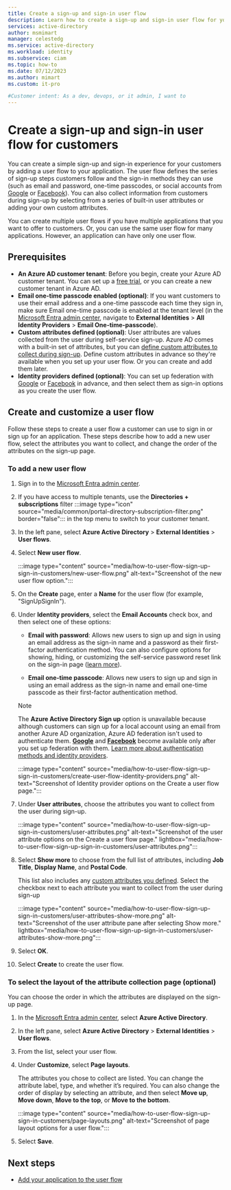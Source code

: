 ```yaml
---
title: Create a sign-up and sign-in user flow
description: Learn how to create a sign-up and sign-in user flow for your customer-facing app.
services: active-directory
author: msmimart
manager: celestedg
ms.service: active-directory
ms.workload: identity
ms.subservice: ciam
ms.topic: how-to
ms.date: 07/12/2023
ms.author: mimart
ms.custom: it-pro

#Customer intent: As a dev, devops, or it admin, I want to
---
```


# Create a sign-up and sign-in user flow for customers  

You can create a simple sign-up and sign-in experience for your customers by adding a user flow to your application. The user flow defines the series of sign-up steps customers follow and the sign-in methods they can use (such as email and password, one-time passcodes, or social accounts from [Google](how-to-google-federation-customers.md) or [Facebook](how-to-facebook-federation-customers.md)). You can also collect information from customers during sign-up by selecting from a series of built-in user attributes or adding your own custom attributes.

You can create multiple user flows if you have multiple applications that you want to offer to customers. Or, you can use the same user flow for many applications. However, an application can have only one user flow.

## Prerequisites

- **An Azure AD customer tenant**: Before you begin, create your Azure AD customer tenant. You can set up a <a href="https://aka.ms/ciam-free-trial?wt.mc_id=ciamcustomertenantfreetrial_linkclick_content_cnl" target="_blank">free trial</a>, or you can create a new customer tenant in Azure AD.
- **Email one-time passcode enabled (optional)**: If you want customers to use their email address and a one-time passcode each time they sign in, make sure Email one-time passcode is enabled at the tenant level (in the [Microsoft Entra admin center](https://entra.microsoft.com/), navigate to **External Identities** > **All Identity Providers** > **Email One-time-passcode**).
- **Custom attributes defined (optional)**: User attributes are values collected from the user during self-service sign-up. Azure AD comes with a built-in set of attributes, but you can [define custom attributes to collect during sign-up](how-to-define-custom-attributes.md). Define custom attributes in advance so they're available when you set up your user flow. Or you can create and add them later.
- **Identity providers defined (optional)**: You can set up federation with [Google](how-to-google-federation-customers.md) or [Facebook](how-to-facebook-federation-customers.md) in advance, and then select them as sign-in options as you create the user flow.

## Create and customize a user flow

Follow these steps to create a user flow a customer can use to sign in or sign up for an application. These steps describe how to add a new user flow, select the attributes you want to collect, and change the order of the attributes on the sign-up page.

### To add a new user flow

1. Sign in to the [Microsoft Entra admin center](https://entra.microsoft.com/).

1. If you have access to multiple tenants, use the **Directories + subscriptions** filter :::image type="icon" source="media/common/portal-directory-subscription-filter.png" border="false"::: in the top menu to switch to your customer tenant.

1. In the left pane, select **Azure Active Directory** > **External Identities** > **User flows**.

1. Select **New user flow**.

   :::image type="content" source="media/how-to-user-flow-sign-up-sign-in-customers/new-user-flow.png" alt-text="Screenshot of the new user flow option.":::

1. On the **Create** page, enter a **Name** for the user flow (for example, "SignUpSignIn").

1. Under **Identity providers**, select the **Email Accounts** check box, and then select one of these options:

   - **Email with password**: Allows new users to sign up and sign in using an email address as the sign-in name and a password as their first-factor authentication method. You can also configure options for showing, hiding, or customizing the self-service password reset link on the sign-in page ([learn more](how-to-customize-branding-customers.md#to-customize-self-service-password-reset)).

   - **Email one-time passcode**: Allows new users to sign up and sign in using an email address as the sign-in name and email one-time passcode as their first-factor authentication method.

   > [!NOTE]
   > The **Azure Active Directory Sign up** option is unavailable because although customers can sign up for a local account using an email from another Azure AD organization, Azure AD federation isn't used to authenticate them. **[Google](how-to-google-federation-customers.md)** and **[Facebook](how-to-facebook-federation-customers.md)** become available only after you set up federation with them. [Learn more about authentication methods and identity providers](concept-authentication-methods-customers.md).

   :::image type="content" source="media/how-to-user-flow-sign-up-sign-in-customers/create-user-flow-identity-providers.png" alt-text="Screenshot of Identity provider options on the Create a user flow page.":::

1. Under **User attributes**, choose the attributes you want to collect from the user during sign-up.

   :::image type="content" source="media/how-to-user-flow-sign-up-sign-in-customers/user-attributes.png" alt-text="Screenshot of the user attribute options on the Create a user flow page." lightbox="media/how-to-user-flow-sign-up-sign-in-customers/user-attributes.png":::

1. Select **Show more** to choose from the full list of attributes, including **Job Title**, **Display Name**, and **Postal Code**.

   This list also includes any [custom attributes you defined](how-to-define-custom-attributes.md). Select the checkbox next to each attribute you want to collect from the user during sign-up

   :::image type="content" source="media/how-to-user-flow-sign-up-sign-in-customers/user-attributes-show-more.png" alt-text="Screenshot of the user attribute pane after selecting Show more." lightbox="media/how-to-user-flow-sign-up-sign-in-customers/user-attributes-show-more.png":::

1. Select **OK**.

1. Select **Create** to create the user flow.

### To select the layout of the attribute collection page (optional)

You can choose the order in which the attributes are displayed on the sign-up page.

1. In the [Microsoft Entra admin center](https://entra.microsoft.com/), select **Azure Active Directory**.

1. In the left pane, select **Azure Active Directory** > **External Identities** > **User flows**.

1. From the list, select your user flow.

1. Under **Customize**, select **Page layouts**.

   The attributes you chose to collect are listed. You can change the attribute label, type, and whether it’s required. You can also change the order of display by selecting an attribute, and then select **Move up**, **Move down**, **Move to the top**, or **Move to the bottom**.

   :::image type="content" source="media/how-to-user-flow-sign-up-sign-in-customers/page-layouts.png" alt-text="Screenshot of page layout options for a user flow.":::

1. Select **Save**.

## Next steps

- [Add your application to the user flow](how-to-user-flow-add-application.md)